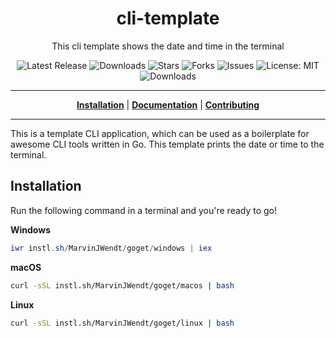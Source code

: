 <h1 align="center">cli-template</h1>
<p align="center">This cli template shows the date and time in the terminal</p>

<p align="center">

<a style="text-decoration: none" href="https://github.com/MarvinJWendt/goget/releases">
<img src="https://img.shields.io/github/v/release/MarvinJWendt/goget?style=flat-square" alt="Latest Release">
</a>

<a style="text-decoration: none" href="https://github.com/MarvinJWendt/goget/releases">
<img src="https://img.shields.io/github/downloads/MarvinJWendt/goget/total.svg?style=flat-square" alt="Downloads">
</a>

<a style="text-decoration: none" href="https://github.com/MarvinJWendt/goget/stargazers">
<img src="https://img.shields.io/github/stars/MarvinJWendt/goget.svg?style=flat-square" alt="Stars">
</a>

<a style="text-decoration: none" href="https://github.com/MarvinJWendt/goget/fork">
<img src="https://img.shields.io/github/forks/MarvinJWendt/goget.svg?style=flat-square" alt="Forks">
</a>

<a style="text-decoration: none" href="https://github.com/MarvinJWendt/goget/issues">
<img src="https://img.shields.io/github/issues/MarvinJWendt/goget.svg?style=flat-square" alt="Issues">
</a>

<a style="text-decoration: none" href="https://opensource.org/licenses/MIT">
<img src="https://img.shields.io/badge/License-MIT-yellow.svg?style=flat-square" alt="License: MIT">
</a>

<br/>

<a style="text-decoration: none" href="https://github.com/MarvinJWendt/goget/releases">
<img src="https://img.shields.io/badge/platform-windows%20%7C%20macos%20%7C%20linux-informational?style=for-the-badge" alt="Downloads">
</a>

<br/>

</p>

----

<p align="center">
<strong><a href="https://MarvinJWendt.github.io/goget/#/installation">Installation</a></strong>
|
<strong><a href="https://MarvinJWendt.github.io/goget/#/docs">Documentation</a></strong>
|
<strong><a href="https://MarvinJWendt.github.io/goget/#/CONTRIBUTING">Contributing</a></strong>
</p>

----

This is a template CLI application, which can be used as a boilerplate for awesome CLI tools written in Go.
This template prints the date or time to the terminal.

## Installation

Run the following command in a terminal and you're ready to go!

**Windows**
```powershell
iwr instl.sh/MarvinJWendt/goget/windows | iex
```

**macOS**
```bash
curl -sSL instl.sh/MarvinJWendt/goget/macos | bash
```

**Linux**
```bash
curl -sSL instl.sh/MarvinJWendt/goget/linux | bash
```
